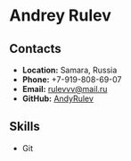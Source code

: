 # **Andrey Rulev**
## **Contacts**
* **Location:** Samara, Russia
* **Phone:** +7-919-808-69-07
* **Email:** rulevvv@mail.ru
* **GitHub:** [AndyRulev](https://github.com/AndyRulev)
## **Skills**
* Git


